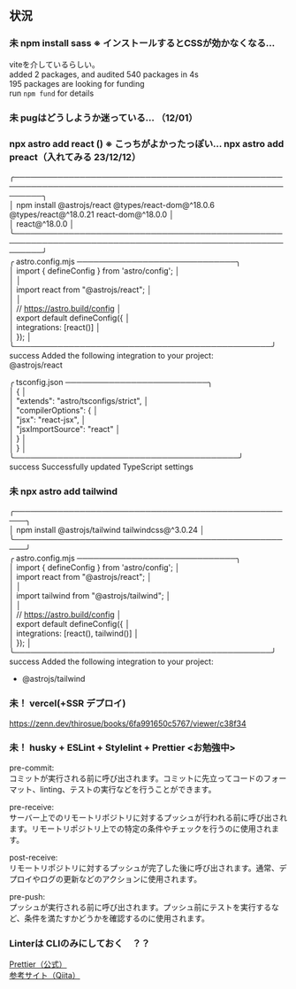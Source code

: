 ## 状況

### 未 npm install sass ※ インストールするとCSSが効かなくなる…
viteを介しているらしい。  
added 2 packages, and audited 540 packages in 4s  
195 packages are looking for funding  
  run `npm fund` for details

### 未 pugはどうしようか迷っている… （12/01）


### npx astro add react () ※ こっちがよかったっぽい… npx astro add preact（入れてみる 23/12/12）
╭─────────────────────────────────────────────────────────────────────────────────────────────────────────╮  
│ npm install @astrojs/react @types/react-dom@^18.0.6 @types/react@^18.0.21 react-dom@^18.0.0             │  
│ react@^18.0.0                                                                                           │  
╰─────────────────────────────────────────────────────────────────────────────────────────────────────────╯  
 ╭ astro.config.mjs ─────────────────────────────╮  
 │ import { defineConfig } from 'astro/config';  │  
 │                                               │  
 │ import react from "@astrojs/react";           │  
 │                                               │  
 │ // https://astro.build/config                 │  
 │ export default defineConfig({                 │  
 │   integrations: [react()]                     │  
 │ });                                           │  
 ╰───────────────────────────────────────────────╯  
  success  Added the following integration to your project:  
   @astrojs/react  

 ╭ tsconfig.json ──────────────────────────╮  
 │ {                                       │  
 │   "extends": "astro/tsconfigs/strict",  │  
 │   "compilerOptions": {                  │  
 │     "jsx": "react-jsx",                 │  
 │     "jsxImportSource": "react"          │  
 │   }                                     │  
 │ }                                       │  
 ╰─────────────────────────────────────────╯  
  success  Successfully updated TypeScript settings  

### 未 npx astro add tailwind
 ╭────────────────────────────────────────────────────╮  
 │ npm install @astrojs/tailwind tailwindcss@^3.0.24  │  
 ╰────────────────────────────────────────────────────╯  
 ╭ astro.config.mjs ─────────────────────────────╮  
 │ import { defineConfig } from 'astro/config';  │  
 │ import react from "@astrojs/react";           │  
 │                                               │  
 │ import tailwind from "@astrojs/tailwind";     │  
 │                                               │  
 │ // https://astro.build/config                 │  
 │ export default defineConfig({                 │  
 │   integrations: [react(), tailwind()]         │  
 │ });                                           │  
 ╰───────────────────────────────────────────────╯  
  success  Added the following integration to your project:  
  - @astrojs/tailwind  

### 未！ vercel(+SSR デプロイ)
https://zenn.dev/thirosue/books/6fa991650c5767/viewer/c38f34  

### 未！ husky + ESLint + Stylelint + Prettier <お勉強中>
pre-commit:  
コミットが実行される前に呼び出されます。コミットに先立ってコードのフォーマット、linting、テストの実行などを行うことができます。  

pre-receive:  
サーバー上でのリモートリポジトリに対するプッシュが行われる前に呼び出されます。リモートリポジトリ上での特定の条件やチェックを行うのに使用されます。  

post-receive:  
リモートリポジトリに対するプッシュが完了した後に呼び出されます。通常、デプロイやログの更新などのアクションに使用されます。  

pre-push:  
プッシュが実行される前に呼び出されます。プッシュ前にテストを実行するなど、条件を満たすかどうかを確認するのに使用されます。  

### Linterは CLIのみにしておく　？？
[Prettier（公式）](https://prettier.io/docs/en/install.html)  
[参考サイト（Qiita）](https://qiita.com/katu_/items/db16c9da044850910b29)